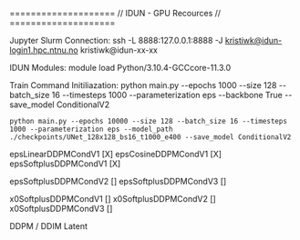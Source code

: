 
==================== // IDUN - GPU Recources // ====================

Jupyter Slurm Connection:
    ssh -L 8888:127.0.0.1:8888 -J kristiwk@idun-login1.hpc.ntnu.no kristiwk@idun-xx-xx

IDUN Modules:
    module load Python/3.10.4-GCCcore-11.3.0

Train Command Initiliazation:
    python main.py --epochs 1000 --size 128 --batch_size 16 --timesteps 1000 --parameterization eps --backbone True --save_model ConditionalV2

    python main.py --epochs 10000 --size 128 --batch_size 16 --timesteps 1000 --parameterization eps --model_path ./checkpoints/UNet_128x128_bs16_t1000_e400 --save_model ConditionalV2
    

epsLinearDDPMCondV1     [X]
epsCosineDDPMCondV1     [X]
epsSoftplusDDPMCondV1   [X]

epsSoftplusDDPMCondV2   []
epsSoftplusDDPMCondV3   []

x0SoftplusDDPMCondV1    []
x0SoftplusDDPMCondV2    []
x0SoftplusDDPMCondV3    []

DDPM / DDIM
Latent
